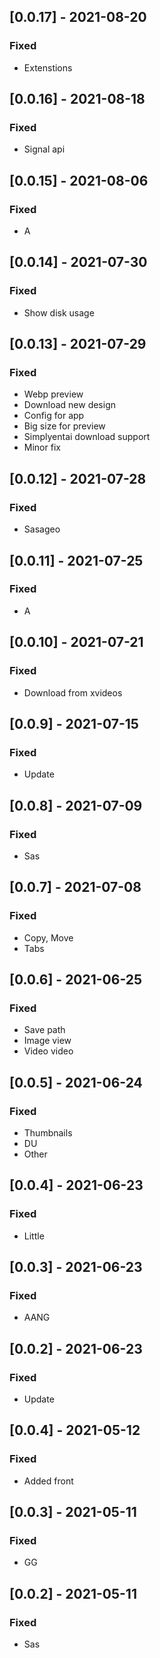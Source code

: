 ## [0.0.17] - 2021-08-20

### Fixed
-    Extenstions

## [0.0.16] - 2021-08-18

### Fixed
-    Signal api

## [0.0.15] - 2021-08-06

### Fixed
-    A

## [0.0.14] - 2021-07-30

### Fixed
-    Show disk usage

## [0.0.13] - 2021-07-29

### Fixed
-    Webp preview
-    Download new design
-    Config for app
-    Big size for preview
-    Simplyentai download support
-    Minor fix

## [0.0.12] - 2021-07-28

### Fixed
-    Sasageo

## [0.0.11] - 2021-07-25

### Fixed
-    A

## [0.0.10] - 2021-07-21

### Fixed
-    Download from xvideos

## [0.0.9] - 2021-07-15

### Fixed
-    Update

## [0.0.8] - 2021-07-09

### Fixed
-    Sas

## [0.0.7] - 2021-07-08

### Fixed
-    Copy, Move
-    Tabs

## [0.0.6] - 2021-06-25

### Fixed
-    Save path
-    Image view
-    Video video

## [0.0.5] - 2021-06-24

### Fixed
-    Thumbnails
-    DU
-    Other

## [0.0.4] - 2021-06-23

### Fixed
-    Little

## [0.0.3] - 2021-06-23

### Fixed
-    AANG

## [0.0.2] - 2021-06-23

### Fixed
-    Update

## [0.0.4] - 2021-05-12

### Fixed
-    Added front

## [0.0.3] - 2021-05-11

### Fixed
-    GG

## [0.0.2] - 2021-05-11

### Fixed
-    Sas


